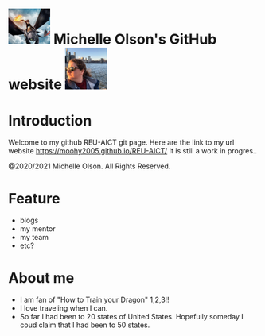 # <img src = images\HiccupNtoothless.jpg width = 84/> Michelle Olson's GitHub website <img src = images\moiNYC.jpg width = 84/> 



# Introduction
Welcome to my github REU-AICT git page. Here are the link to my url website https://moohy2005.github.io/REU-AICT/ 
It is still a work in progres.. 


@2020/2021 Michelle Olson. All Rights Reserved.

# Feature

- blogs
- my mentor
- my team
- etc? 


# About me 


- I am fan of "How to Train your Dragon" 1,2,3!! 
- I love traveling when I can.
- So far I had been to 20 states of United States. Hopefully someday I coud claim that I had been to 50 states.



